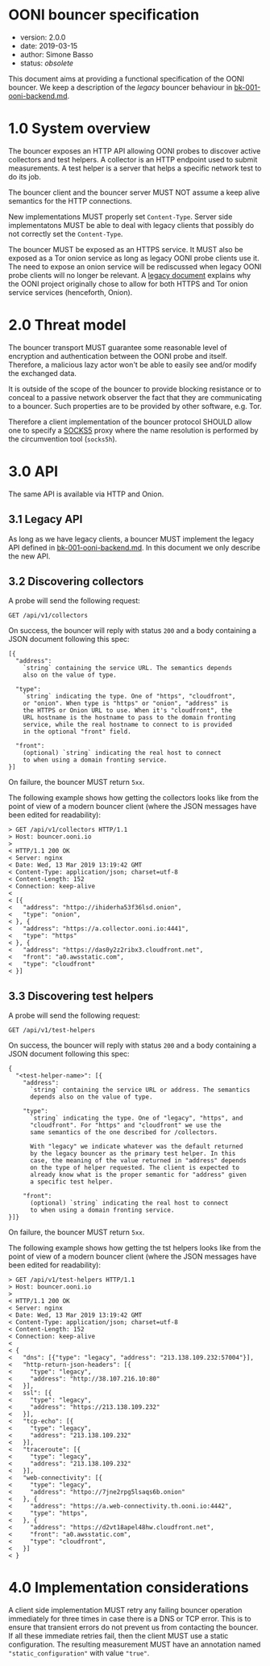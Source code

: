 # OONI bouncer specification

* version: 2.0.0
* date: 2019-03-15
* author: Simone Basso
* status: _obsolete_

This document aims at providing a functional specification of the
OONI bouncer. We keep a description of the _legacy_ bouncer behaviour
in [bk-001-ooni-backend.md](bk-001-ooni-backend.md).

# 1.0 System overview

The bouncer exposes an HTTP API allowing OONI probes to discover
active collectors and test helpers. A collector is an HTTP endpoint
used to submit measurements. A test helper is a server that helps
a specific network test to do its job.

The bouncer client and the bouncer server MUST NOT assume a keep
alive semantics for the HTTP connections.

New implementations MUST properly set `Content-Type`. Server side
implementatons MUST be able to deal with legacy clients that possibly
do not correctly set the `Content-Type`.

The bouncer MUST be exposed as an HTTPS service. It MUST also be exposed as
a Tor onion service as long as legacy OONI probe clients use it. The need
to expose an onion service will be rediscussed when legacy OONI probe
clients will no longer be relevant. A [legacy document](
https://ooni.torproject.org/docs/architecture.html)
explains why the OONI project originally chose to allow for both HTTPS
and Tor onion service services (henceforth, Onion).

# 2.0 Threat model

The bouncer transport MUST guarantee some reasonable level of encryption
and authentication between the OONI probe and itself. Therefore, a malicious
lazy actor won't be able to easily see and/or modify the exchanged data.

It is outside of the scope of the bouncer to provide blocking resistance or
to conceal to a passive network observer the fact that they are communicating to
a bouncer. Such properties are to be provided by other software, e.g. Tor.

Therefore a client implementation of the bouncer protocol SHOULD allow one
to specify a [SOCKS5](https://tools.ietf.org/html/rfc1928) proxy where the
name resolution is performed by the circumvention tool (`socks5h`).

# 3.0 API

The same API is available via HTTP and Onion.

## 3.1 Legacy API

As long as we have legacy clients, a bouncer MUST implement the legacy
API defined in [bk-001-ooni-backend.md](bk-001-ooni-backend.md). In
this document we only describe the new API.

## 3.2 Discovering collectors

A probe will send the following request:

    GET /api/v1/collectors

On success, the bouncer will reply with status `200` and a body
containing a JSON document following this spec:

    [{
      "address":
        `string` containing the service URL. The semantics depends
        also on the value of type.
      
      "type":
        `string` indicating the type. One of "https", "cloudfront",
        or "onion". When type is "https" or "onion", "address" is
        the HTTPS or Onion URL to use. When it's "cloudfront", the
        URL hostname is the hostname to pass to the domain fronting
        service, while the real hostname to connect to is provided
        in the optional "front" field.
      
      "front":
        (optional) `string` indicating the real host to connect
        to when using a domain fronting service.
    }]

On failure, the bouncer MUST return `5xx`.

The following example shows how getting the collectors looks like from
the point of view of a modern bouncer client (where the JSON
messages have been edited for readability):

```
> GET /api/v1/collectors HTTP/1.1
> Host: bouncer.ooni.io
>
< HTTP/1.1 200 OK
< Server: nginx
< Date: Wed, 13 Mar 2019 13:19:42 GMT
< Content-Type: application/json; charset=utf-8
< Content-Length: 152
< Connection: keep-alive
< 
< [{
<   "address": "httpo://ihiderha53f36lsd.onion",
<   "type": "onion",
< }, {
<   "address": "https://a.collector.ooni.io:4441",
<   "type": "https"
< }, {
<   "address": "https://das0y2z2ribx3.cloudfront.net",
<   "front": "a0.awsstatic.com",
<   "type": "cloudfront"
< }]
```

## 3.3 Discovering test helpers

A probe will send the following request:

    GET /api/v1/test-helpers

On success, the bouncer will reply with status `200` and a body
containing a JSON document following this spec:

    {
      "<test-helper-name>": [{
        "address":
          `string` containing the service URL or address. The semantics
          depends also on the value of type.
      
        "type":
          `string` indicating the type. One of "legacy", "https", and
          "cloudfront". For "https" and "cloudfront" we use the
          same semantics of the one described for /collectors.

          With "legacy" we indicate whatever was the default returned
          by the legacy bouncer as the primary test helper. In this
          case, the meaning of the value returned in "address" depends
          on the type of helper requested. The client is expected to
          already know what is the proper semantic for "address" given
          a specific test helper.
      
        "front":
          (optional) `string` indicating the real host to connect
          to when using a domain fronting service.
    }]}

On failure, the bouncer MUST return `5xx`.

The following example shows how getting the tst helpers looks like from
the point of view of a modern bouncer client (where the JSON
messages have been edited for readability):

```
> GET /api/v1/test-helpers HTTP/1.1
> Host: bouncer.ooni.io
>
< HTTP/1.1 200 OK
< Server: nginx
< Date: Wed, 13 Mar 2019 13:19:42 GMT
< Content-Type: application/json; charset=utf-8
< Content-Length: 152
< Connection: keep-alive
< 
< {
<   "dns": [{"type": "legacy", "address": "213.138.109.232:57004"}],
<   "http-return-json-headers": [{
<     "type": "legacy",
<     "address": "http://38.107.216.10:80"
<   }],
<   ssl": [{
<     "type": "legacy",
<     "address": "https://213.138.109.232"
<   }],
<   "tcp-echo": [{
<     "type": "legacy",
<     "address": "213.138.109.232"
<   }],
<   "traceroute": [{
<     "type": "legacy",
<     "address": "213.138.109.232"
<   }],
<   "web-connectivity": [{
<     "type": "legacy",
<     "address": "httpo://7jne2rpg5lsaqs6b.onion"
<   }, {
<     "address": "https://a.web-connectivity.th.ooni.io:4442",
<     "type": "https",
<   }, {
<     "address": "https://d2vt18apel48hw.cloudfront.net",
<     "front": "a0.awsstatic.com",
<     "type": "cloudfront",
<   }]
< }
```

# 4.0 Implementation considerations

A client side implementation MUST retry any failing bouncer operation
immediately for three times in case there is a DNS or TCP error. This
is to ensure that transient errors do not prevent us from contacting the
bouncer. If all these immediate retries fail, then the client MUST use
a static configuration. The resulting measurement MUST have an annotation
named `"static_configuration"` with value `"true"`.
